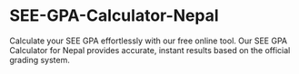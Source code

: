 # SEE-GPA-Calculator-Nepal
Calculate your SEE GPA effortlessly with our free online tool. Our SEE GPA Calculator for Nepal provides accurate, instant results based on the official grading system.
